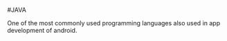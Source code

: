 #JAVA

One of the most commonly used programming languages also used in app development of android.